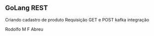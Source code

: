 ## GoLang REST

Criando cadastro de produto 
Requisição GET e POST
kafka integração

Rodolfo M F Abreu